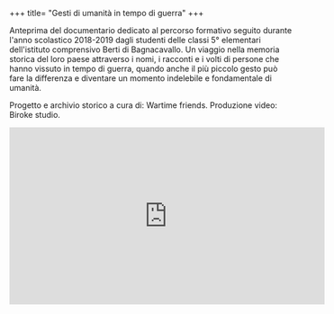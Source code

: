 +++
title= "Gesti di umanità in tempo di guerra"
+++

Anteprima del documentario dedicato al percorso formativo seguito durante l'anno scolastico 2018-2019 dagli studenti delle classi 5° elementari dell'istituto comprensivo Berti di Bagnacavallo. Un viaggio nella memoria storica del loro paese attraverso i nomi, i racconti e i volti di persone che hanno vissuto in tempo di guerra, quando anche il più piccolo gesto può fare la differenza e diventare un momento indelebile e fondamentale di umanità.

Progetto e archivio storico a cura di: Wartime friends.
Produzione video: Biroke studio.

<iframe width="560" height="315" src="https://www.youtube.com/embed/Sw5nqKm5iEg" frameborder="0" allow="accelerometer; autoplay; encrypted-media; gyroscope; picture-in-picture" allowfullscreen></iframe>
